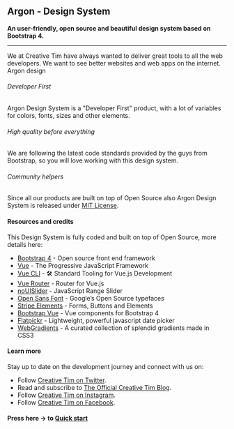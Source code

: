 ## Argon - Design System

**An user-friendly, open source and beautiful design system based on Bootstrap 4.**

<hr>

We at Creative Tim have always wanted to deliver great tools to all the web developers. We want to see better websites and web apps on the internet. Argon design


<div class="row mt-5">
  <div class="col-md-4">
    <div class="icon icon-shape bg-gradient-primary rounded-circle text-white mb-3">
      <i class="ni ni-html5"></i>
    </div>
    <h6>Developer First</h6>
    <p class="description">Argon Design System is a "Developer First" product, with a lot of variables for colors, fonts, sizes and other elements.</p>
  </div>
  <div class="col-md-4">
    <div class="icon icon-shape bg-gradient-danger rounded-circle text-white mb-3">
      <i class="ni ni-paper-diploma"></i>
    </div>
    <h6>High quality before everything</h6>
    <p class="description">We are following the latest code standards provided by the guys from Bootstrap, so you will love working with this design system.</p>
  </div>
  <div class="col-md-4">
    <div class="icon icon-shape bg-gradient-warning rounded-circle text-white mb-3">
      <i class="ni ni-favourite-28"></i>
    </div>
    <h6>Community helpers</h6>
    <p class="description">Since all our products are built on top of Open Source also Argon Design System is released under
      <a href="https://github.com/creativetimofficial/argon-design-system/blob/master/LICENSE.md">MIT License</a>.</p>
  </div>
</div>

#### Resources and credits

This Design System is fully coded and built on top of Open Source, more details here:

- [Bootstrap 4](http://getbootstrap.com/) - Open source front end framework
- [Vue](http://vuejs.org/) - The Progressive JavaScript Framework
- [Vue CLI](https://cli.vuejs.org/) - 🛠️ Standard Tooling for Vue.js Development
- [Vue Router](https://router.vuejs.org/) - Router for Vue.js
- [noUISlider](https://refreshless.com/nouislider/) - JavaScript Range Slider</li>
- [Open Sans Font](https://fonts.google.com/specimen/Open+Sans) - Google’s Open Source typefaces
- [Stripe Elements](https://github.com/stripe/elements-examples/#example-1) - Forms, Buttons and Elements
- [Bootstrap Vue](https://bootstrap-vue.js.org/) - Vue components for Bootstrap 4
- [Flatpickr](https://flatpickr.js.org/) - Lightweight, powerful javascript date picker
- [WebGradients](https://webgradients.com/) - A curated collection of splendid gradients made in CSS3

#### Learn more

Stay up to date on the development journey and connect with us on:

<ul>
  <li>Follow
    <a href="https://twitter.com/creativetim">Creative Tim on Twitter</a>.</li>
  <li>Read and subscribe to
    <a href="https://www.creative-tim.com/blog">The Official Creative Tim Blog</a>.</li>
  <li>Follow
    <a href="https://www.instagram.com/creativetimofficial">Creative Tim on Instagram</a>.</li>
  <li>Follow
    <a href="https://www.facebook.com/creativetim">Creative Tim on Facebook</a>.</li>
</ul>

#### Press here -> to [Quick start](/quick-start.html)
